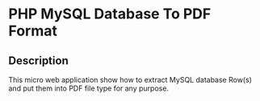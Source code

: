 # PHP MySQL Database To PDF Format
## Description
This micro web application show how to extract MySQL database Row(s) and put them into PDF file type for any purpose.
